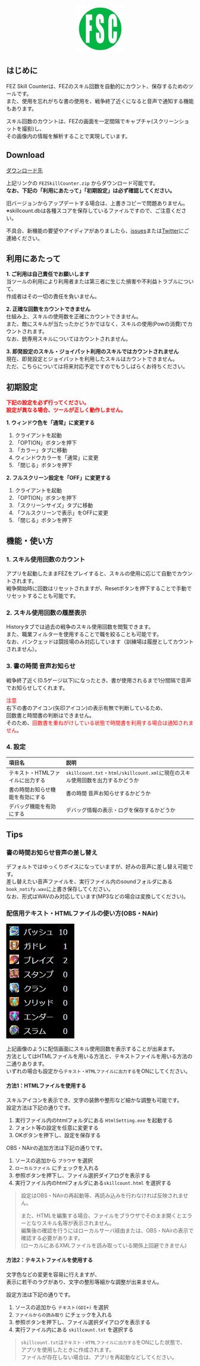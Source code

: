 <p align="center">
  <img src="img/icon.png">
</p>

## はじめに
FEZ Skill Counterは、FEZのスキル回数を自動的にカウント、保存するためのツールです。  
また、使用を忘れがちな書の使用を、戦争終了近くになると音声で通知する機能もあります。  
  
スキル回数のカウントは、FEZの画面を一定間隔でキャプチャ(スクリーンショットを撮影)し、  
その画像内の情報を解析することで実現しています。  

## Download
[ダウンロード先](https://github.com/saipan-fez/fez_skill_counter/releases)
  
上記リンクの `FEZSkillCounter.zip` からダウンロード可能です。  
**なお、下記の「利用にあたって」「初期設定」は必ず確認してください。**  
  
旧バージョンからアップデートする場合は、上書きコピーで問題ありません。  
※skillcount.dbは各種スコアを保存しているファイルですので、ご注意ください。  
  
不具合、新機能の要望やアイディアがありましたら、[issues](https://github.com/saipan-fez/fez_skill_counter/issues)または[Twitter](https://twitter.com/saipan_fez)にご連絡ください。

## 利用にあたって
**1. ご利用は自己責任でお願いします**  
当ツールの利用により利用者または第三者に生じた損害や不利益トラブルについて、  
作成者はその一切の責任を負いません。

**2. 正確な回数をカウントできません**  
仕組み上、スキルの使用数を正確にカウントできません。  
また、敵にスキルが当たったかどうかではなく、スキルの使用(Powの消費)でカウントされます。  
なお、銃専用スキルについてはカウントされません。

**3. 即発設定のスキル・ジョイパット利用のスキルではカウントされません**  
現在、即発設定とジョイパットを利用したスキルはカウントできません。  
ただ、こちらについては将来対応予定ですのでもうしばらくお待ちください。  

## 初期設定
**<font color="red">下記の設定を必ず行ってください。</font>**  
**<font color="red">設定が異なる場合、ツールが正しく動作しません。</font>**  

**1. ウィンドウ色を「通常」に変更する**
1. クライアントを起動
2. 「OPTION」ボタンを押下
3. 「カラー」タブに移動
4. ウィンドウカラーを「通常」に変更
5. 「閉じる」ボタンを押下

**2. フルスクリーン設定を「OFF」に変更する**
1. クライアントを起動
2. 「OPTION」ボタンを押下
3. 「スクリーンサイズ」タブに移動
4. 「フルスクリーンで表示」をOFFに変更
5. 「閉じる」ボタンを押下

## 機能・使い方
### 1. スキル使用回数のカウント
アプリを起動したままFEZをプレイすると、スキルの使用に応じて自動でカウントされます。  
戦争開始時に回数はリセットされますが、Resetボタンを押下することで手動でリセットすることも可能です。  

### 2. スキル使用回数の履歴表示
Historyタブでは過去の戦争のスキル使用回数を閲覧できます。  
また、職業フィルターを使用することで職を絞ることも可能です。  
なお、バンクェッドは闘技場のみ対応しています（訓練場は履歴としてカウントされません）。  

### 3. 書の時間 音声お知らせ
戦争終了近く(0.5ゲージ以下)になったとき、書が使用されるまで1分間隔で音声でお知らせしてくれます。  
  
<font color="red">注意</font>  
右下の書のアイコン(矢印アイコン)の表示有無で判断しているため、  
回数書と時間書の判断はできません。  
そのため、<font color="red">回数書を重ねがけしている状態で時間書を利用する場合は通知されません</font>。  

### 4. 設定

|項目名|説明|
|:-----|:---|
|テキスト・HTMLファイルに出力する|`skillcount.txt`・`html/skillcount.xml`に現在のスキル使用回数を出力するかどうか|
|書の時間お知らせ機能を有効にする|書の時間 音声お知らせするかどうか|
|デバッグ機能を有効にする|デバッグ情報の表示・ログを保存するかどうか|

## Tips
### 書の時間お知らせ音声の差し替え
デフォルトではゆっくりボイスになっていますが、好みの音声に差し替え可能です。  
差し替えたい音声ファイルを、実行ファイル内のsoundフォルダにある`book_notify.wav`に上書き保存してください。  
なお、形式はWAVのみ対応しています(MP3などの場合は変換してください)。  

### 配信用テキスト・HTMLファイルの使い方(OBS・NAir)
<p align="left">
  <img src="img/html.png">
</p>

上記画像のように配信画面にスキル使用回数を表示することが出来ます。  
方法としてはHTMLファイルを用いる方法と、テキストファイルを用いる方法の二通りあります。  
いずれの場合も設定から`テキスト・HTMLファイルに出力する`をONにしてください。  

#### 方法1：HTMLファイルを使用する
スキルアイコンを表示でき、文字の装飾や整形など細かな調整も可能です。  
設定方法は下記の通りです。  

1. 実行ファイル内のhtmlフォルダにある `HtmlSetting.exe` を起動する
2. フォント等の設定を任意に変更する
3. OKボタンを押下し、設定を保存する

OBS・NAirの追加方法は下記の通りです。  

1. ソースの追加から `ブラウザ` を選択
2. `ローカルファイル` にチェックを入れる
3. 参照ボタンを押下し、ファイル選択ダイアログを表示する
4. 実行ファイル内のhtmlフォルダにある`skillcount.html` を選択する

> 設定はOBS・NAirの再起動等、再読み込みを行わなければ反映されません。  
>   
> また、HTMLを編集する場合、ファイルをブラウザでそのまま開くとエラーとなりスキル名等が表示されません。  
> 編集後の確認を行うにはローカルサーバ経由または、OBS・NAirの表示で確認する必要があります。  
> (ローカルにあるXMLファイルを読み取っている関係上回避できません)  

#### 方法2：テキストファイルを使用する
文字色などの変更を容易に行えますが、  
表示に若干のラグがあり、文字の整形等細かな調整が出来ません。  

設定方法は下記の通りです。

1. ソースの追加から `テキスト(GDI+)` を選択
2. `ファイルからの読み取り` にチェックを入れる
3. 参照ボタンを押下し、ファイル選択ダイアログを表示する
4. 実行ファイル内にある `skillcount.txt` を選択する

> `skillcount.txt`は`テキスト・HTMLファイルに出力する`をONにした状態で、  
> アプリを使用したときに作成されます。  
> ファイルが存在しない場合は、アプリを再起動などしてください。
